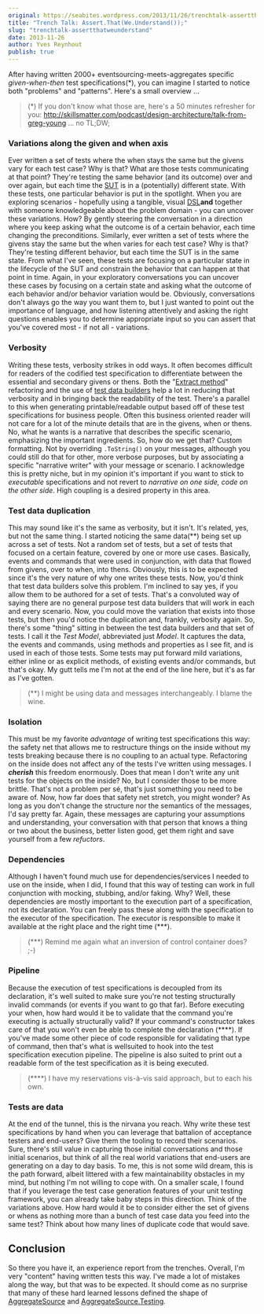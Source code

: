 ```yaml
---
original: https://seabites.wordpress.com/2013/11/26/trenchtalk-assertthatweunderstand/
title: "Trench Talk: Assert.That(We.Understand());"
slug: "trenchtalk-assertthatweunderstand"
date: 2013-11-26
author: Yves Reynhout
publish: true
---
```

After having written 2000+ eventsourcing-meets-aggregates specific *given-when-then* test specifications(\*), you can imagine I started to notice both "problems" and "patterns". Here's a small overview ...

> (\*) If you don't know what those are, here's a 50 minutes refresher for you: http://skillsmatter.com/podcast/design-architecture/talk-from-greg-young ... no TL;DW;

### Variations along the given and when axis

Ever written a set of tests where the when stays the same but the givens vary for each test case? Why is that? What are those tests communicating at that point? They're testing the same behavior (and its outcome) over and over again, but each time the [SUT](http://en.wikipedia.org/wiki/System_under_test "System under test") is in a (potentially) different state. With these tests, one particular behavior is put in the spotlight. When you are exploring scenarios - hopefully using a tangible, visual [DSL](http://en.wikipedia.org/wiki/Domain-specific_language "Domain specific language")**and** together with someone knowledgeable about the problem domain - you can uncover these variations. How? By gently steering the conversation in a direction where you keep asking what the outcome is of a certain behavior, each time changing the preconditions. Similarly, ever written a set of tests where the givens stay the same but the when varies for each test case? Why is that? They're testing different behavior, but each time the SUT is in the same state. From what I've seen, these tests are focusing on a particular state in the lifecycle of the SUT and constrain the behavior that can happen at that point in time. Again, in your exploratory conversations you can uncover these cases by focusing on a certain state and asking what the outcome of each behavior and/or behavior variation would be. Obviously, conversations don't always go the way you want them to, but I just wanted to point out the importance of language, and how listening attentively and asking the right questions enables you to determine appropriate input so you can assert that you've covered most - if not all - variations.

### Verbosity

Writing these tests, verbosity strikes in odd ways. It often becomes difficult for readers of the codified test specification to differentiate between the essential and secondary givens or thens. Both the "[Extract method](http://www.refactoring.com/catalog/extractMethod.html "Extract Method")" refactoring and the use of [test data builders](http://nat.truemesh.com/archives/000714.html "Test data builders") help a lot in reducing that verbosity and in bringing back the readability of the test. There's a parallel to this when generating printable/readable output based off of these test specifications for business people. Often this business oriented reader will not care for a lot of the minute details that are in the givens, when or thens. No, what he wants is a narrative that describes the specific scenario, emphasizing the important ingredients. So, how do we get that? Custom formatting. Not by overriding `.ToString()` on your messages, although you could still do that for other, more verbose purposes, but by associating a specific "narrative writer" with your message or scenario. I acknowledge this is pretty niche, but in my opinion it's important if you want to stick to *executable* specifications and not revert to *narrative on one side, code on the other side*. High coupling is a desired property in this area.

### Test data duplication

This may sound like it's the same as verbosity, but it isn't. It's related, yes, but not the same thing. I started noticing the same data(\*\*) being set up across a set of tests. Not a random set of tests, but a set of tests that focused on a certain feature, covered by one or more use cases. Basically, events and commands that were used in conjunction, with data that flowed from givens, over to when, into thens. Obviously, this is to be expected since it's the very nature of why one writes these tests. Now, you'd think that test data builders solve this problem. I'm inclined to say yes, if you allow them to be authored for a set of tests. That's a convoluted way of saying there are no general purpose test data builders that will work in each and every scenario. Now, you could move the variation that exists into those tests, but then you'd notice the duplication and, frankly, verbosity again. So, there's some "thing" sitting in between the test data builders and that set of tests. I call it the *Test Model*, abbreviated just *Model*. It captures the data, the events and commands, using methods and properties as I see fit, and is used in each of those tests. Some tests may put forward mild variations, either inline or as explicit methods, of existing events and/or commands, but that's okay. My gutt tells me I'm not at the end of the line here, but it's as far as I've gotten.

> (\*\*) I might be using data and messages interchangeably. I blame the wine.

### Isolation

This must be my favorite *advantage* of writing test specifications this way: the safety net that allows me to restructure things on the inside without my tests breaking because there is no coupling to an actual type. Refactoring on the inside does not affect any of the tests I've written using messages. I ***cherish*** this freedom enormously. Does that mean I don't write any unit tests for the objects on the inside? No, but I consider those to be more brittle. That's not a problem per sé, that's just something you need to be aware of. Now, how far does that safety net stretch, you might wonder? As long as you don't change the structure nor the semantics of the messages, I'd say pretty far. Again, these messages are capturing your assumptions and understanding, your conversation with that person that knows a thing or two about the business, better listen good, get them right and save yourself from a few *refuctors*.

### Dependencies

Although I haven't found much use for dependencies/services I needed to use on the inside, when I did, I found that this way of testing can work in full conjunction with mocking, stubbing, and/or faking. Why? Well, these dependencies are mostly important to the execution part of a specification, not its declaration. You can freely pass these along with the specification to the executor of the specification. The executor is responsible to make it available at the right place and the right time (\*\*\*).

> (\*\*\*) Remind me again what an inversion of control container does? ;-)

### Pipeline

Because the execution of test specifications is decoupled from its declaration, it's well suited to make sure you're not testing structurally invalid commands (or events if you want to go that far). Before executing your when, how hard would it be to validate that the command you're executing is actually structurally valid? If your command's constructor takes care of that you won't even be able to complete the declaration (\*\*\*\*). If you've made some other piece of code responsible for validating that type of command, then that's what is wellsuited to hook into the test specification execution pipeline. The pipeline is also suited to print out a readable form of the test specification as it is being executed.

> (\*\*\*\*) I have my reservations vis-à-vis said approach, but to each his own.

### Tests are data

At the end of the tunnel, this is the nirvana you reach. Why write these test specifications by hand when you can leverage that battalion of acceptance testers and end-users? Give them the tooling to record their scenarios. Sure, there's still value in capturing those initial conversations and those initial scenarios, but think of all the real world variations that end-users are generating on a day to day basis. To me, this is not some wild dream, this is the path forward, albeit littered with a few maintainability obstacles in my mind, but nothing I'm not willing to cope with. On a smaller scale, I found that if you leverage the test case generation features of your unit testing framework, you can already take baby steps in this direction. Think of the variations above. How hard would it be to consider either the set of givens or whens as nothing more than a bunch of test case data you feed into the same test? Think about how many lines of duplicate code that would save.

Conclusion
----------

So there you have it, an experience report from the trenches. Overall, I'm very "content" having written tests this way. I've made a lot of mistakes along the way, but that was to be expected. It should come as no surprise that many of these hard learned lessons defined the shape of [AggregateSource](https://github.com/yreynhout/AggregateSource "AggregateSource") and [AggregateSource.Testing](https://github.com/yreynhout/AggregateSource/tree/master/src/Testing "AggregateSource Testing").
